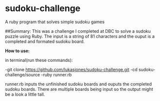 # sudoku-challenge
A ruby program that solves simple sudoku games

##Summary:
  This was a challenge I completed at DBC to solve a sudoku puzzle using Ruby.  The input is a string of 81 characters and the ouput is a completed and formated sudoku board.

**How to use:**

in terminal(run these commands):

  -git clone https://github.com/lukasjones/sudoku-challenge.git
  -cd sudoku-challenge/source
  -ruby runner.rb
  
  
  
runner.rb inputs the unfinished sudoku boards and ouputs the completed sudoku boards.  There are multiple boards being input so the output might be a look a little tall.  

